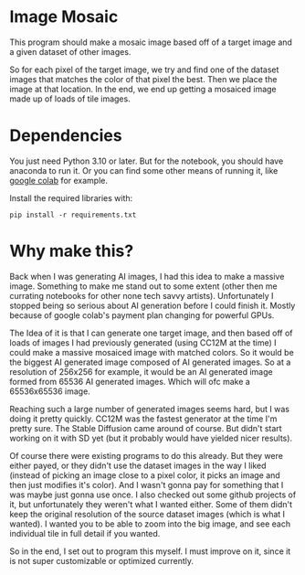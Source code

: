 
# Image Mosaic

This program should make a mosaic image based off of a target image and a given dataset of other images.

So for each pixel of the target image, we try and find one of the dataset images that matches the color of that pixel the best. Then we place the image at that location.
In the end, we end up getting a mosaiced image made up of loads of tile images.

# Dependencies

You just need Python 3.10 or later. But for the notebook, you should have anaconda to run it. Or you can find some other means of running it, like [google colab](https://colab.research.google.com/) for example.

Install the required libraries with:

```pip install -r requirements.txt```

# Why make this?

Back when I was generating AI images, I had this idea to make a massive image. Something to make me stand out to some extent (other then me currating notebooks for other none tech savvy artists). Unfortunately I stopped being so serious about AI generation before I could finish it. Mostly because of google colab's payment plan changing for powerful GPUs.

The Idea of it is that I can generate one target image, and then based off of loads of images I had previously generated (using CC12M at the time) I could make a massive mosaiced image with matched colors. So it would be the biggest AI generated image composed of AI generated images. So at a resolution of 256x256 for example, it would be an AI generated image formed from 65536 AI generated images. Which will ofc make a 65536x65536 image.

Reaching such a large number of generated images seems hard, but I was doing it pretty quickly. CC12M was the fastest generator at the time I'm pretty sure. The Stable Diffusion came around of course. But didn't start working on it with SD yet (but it probably would have yielded nicer results).

Of course there were existing programs to do this already. But they were either payed, or they didn't use the dataset images in the way I liked (instead of picking an image close to a pixel color, it picks an image and then just modifies it's color). And I wasn't gonna pay for something that I was maybe just gonna use once.
I also checked out some github projects of it, but unfortunately they weren't what I wanted either. Some of them didn't keep the original resolution of the source dataset images (which is what I wanted). I wanted you to be able to zoom into the big image, and see each individual tile in full detail if you wanted.

So in the end, I set out to program this myself. I must improve on it, since it is not super customizable or optimized currently.
